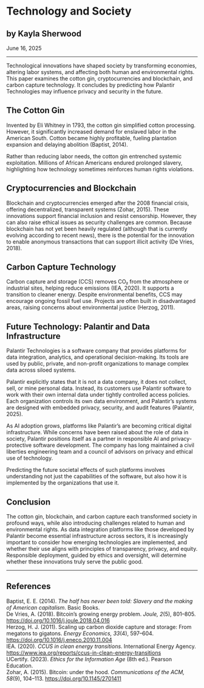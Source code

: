 # Technology and Society

## by Kayla Sherwood
 
June 16, 2025  

---

Technological innovations have shaped society by transforming economies, altering labor systems, and affecting both human and environmental rights. This paper examines the cotton gin, cryptocurrencies and blockchain, and carbon capture technology. It concludes by predicting how Palantir Technologies may influence privacy and security in the future. 

## The Cotton Gin

Invented by Eli Whitney in 1793, the cotton gin simplified cotton processing. However, it significantly increased demand for enslaved labor in the American South. Cotton became highly profitable, fueling plantation expansion and delaying abolition (Baptist, 2014). 

Rather than reducing labor needs, the cotton gin entrenched systemic exploitation. Millions of African Americans endured prolonged slavery, highlighting how technology sometimes reinforces human rights violations. 

## Cryptocurrencies and Blockchain

Blockchain and cryptocurrencies emerged after the 2008 financial crisis, offering decentralized, transparent systems (Zohar, 2015). These innovations support financial inclusion and resist censorship. However, they can also raise ethical issues as security challenges are common. Because blockchain has not yet been heavily regulated (although that is currently evolving according to recent news), there is the potential for the innovation to enable anonymous transactions that can support illicit activity (De Vries, 2018). 

## Carbon Capture Technology

Carbon capture and storage (CCS) removes CO₂ from the atmosphere or industrial sites, helping reduce emissions (IEA, 2020). It supports a transition to cleaner energy. Despite environmental benefits, CCS may encourage ongoing fossil fuel use. Projects are often built in disadvantaged areas, raising concerns about environmental justice (Herzog, 2011). 

## Future Technology: Palantir and Data Infrastructure

Palantir Technologies is a software company that provides platforms for data integration, analytics, and operational decision-making. Its tools are used by public, private, and non-profit organizations to manage complex data across siloed systems.

Palantir explicitly states that it is not a data company, it does not collect, sell, or mine personal data. Instead, its customers use Palantir software to work with their own internal data under tightly controlled access policies. Each organization controls its own data environment, and Palantir’s systems are designed with embedded privacy, security, and audit features (Palantir, 2025).

As AI adoption grows, platforms like Palantir’s are becoming critical digital infrastructure. While concerns have been raised about the role of data in society, Palantir positions itself as a partner in responsible AI and privacy-protective software development. The company has long maintained a civil liberties engineering team and a council of advisors on privacy and ethical use of technology.

Predicting the future societal effects of such platforms involves understanding not just the capabilities of the software, but also how it is implemented by the organizations that use it.


## Conclusion

The cotton gin, blockchain, and carbon capture each transformed society in profound ways, while also introducing challenges related to human and environmental rights. As data integration platforms like those developed by Palantir become essential infrastructure across sectors, it is increasingly important to consider how emerging technologies are implemented, and whether their use aligns with principles of transparency, privacy, and equity. Responsible deployment, guided by ethics and oversight, will determine whether these innovations truly serve the public good.


---

## References

Baptist, E. E. (2014). *The half has never been told: Slavery and the making of American capitalism*. Basic Books.  
De Vries, A. (2018). Bitcoin’s growing energy problem. *Joule, 2*(5), 801–805. https://doi.org/10.1016/j.joule.2018.04.016  
Herzog, H. J. (2011). Scaling up carbon dioxide capture and storage: From megatons to gigatons. *Energy Economics, 33*(4), 597–604. https://doi.org/10.1016/j.eneco.2010.11.004  
IEA. (2020). *CCUS in clean energy transitions*. International Energy Agency. https://www.iea.org/reports/ccus-in-clean-energy-transitions  
UCertify. (2023). *Ethics for the Information Age* (8th ed.). Pearson Education.  
Zohar, A. (2015). Bitcoin: under the hood. *Communications of the ACM, 58*(9), 104–113. https://doi.org/10.1145/2701411  
